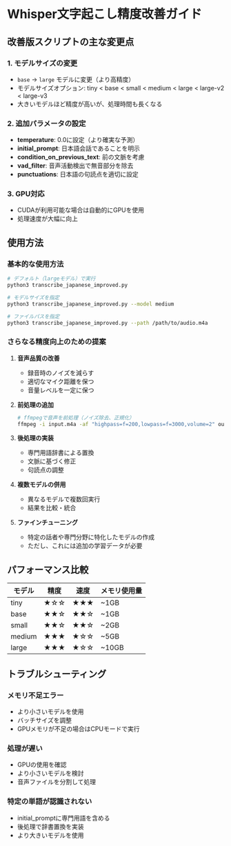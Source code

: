 # Whisper文字起こし精度改善ガイド

## 改善版スクリプトの主な変更点

### 1. モデルサイズの変更
- `base` → `large` モデルに変更（より高精度）
- モデルサイズオプション: tiny < base < small < medium < large < large-v2 < large-v3
- 大きいモデルほど精度が高いが、処理時間も長くなる

### 2. 追加パラメータの設定
- **temperature**: 0.0に設定（より確実な予測）
- **initial_prompt**: 日本語会話であることを明示
- **condition_on_previous_text**: 前の文脈を考慮
- **vad_filter**: 音声活動検出で無音部分を除去
- **punctuations**: 日本語の句読点を適切に設定

### 3. GPU対応
- CUDAが利用可能な場合は自動的にGPUを使用
- 処理速度が大幅に向上

## 使用方法

### 基本的な使用方法
```bash
# デフォルト（largeモデル）で実行
python3 transcribe_japanese_improved.py

# モデルサイズを指定
python3 transcribe_japanese_improved.py --model medium

# ファイルパスを指定
python3 transcribe_japanese_improved.py --path /path/to/audio.m4a
```

### さらなる精度向上のための提案

1. **音声品質の改善**
   - 録音時のノイズを減らす
   - 適切なマイク距離を保つ
   - 音量レベルを一定に保つ

2. **前処理の追加**
   ```bash
   # ffmpegで音声を前処理（ノイズ除去、正規化）
   ffmpeg -i input.m4a -af "highpass=f=200,lowpass=f=3000,volume=2" output.m4a
   ```

3. **後処理の実装**
   - 専門用語辞書による置換
   - 文脈に基づく修正
   - 句読点の調整

4. **複数モデルの併用**
   - 異なるモデルで複数回実行
   - 結果を比較・統合

5. **ファインチューニング**
   - 特定の話者や専門分野に特化したモデルの作成
   - ただし、これには追加の学習データが必要

## パフォーマンス比較

| モデル | 精度 | 速度 | メモリ使用量 |
|--------|------|------|--------------|
| tiny   | ★☆☆ | ★★★ | ~1GB        |
| base   | ★★☆ | ★★☆ | ~1GB        |
| small  | ★★☆ | ★★☆ | ~2GB        |
| medium | ★★★ | ★☆☆ | ~5GB        |
| large  | ★★★ | ★☆☆ | ~10GB       |

## トラブルシューティング

### メモリ不足エラー
- より小さいモデルを使用
- バッチサイズを調整
- GPUメモリが不足の場合はCPUモードで実行

### 処理が遅い
- GPUの使用を確認
- より小さいモデルを検討
- 音声ファイルを分割して処理

### 特定の単語が認識されない
- initial_promptに専門用語を含める
- 後処理で辞書置換を実装
- より大きいモデルを使用